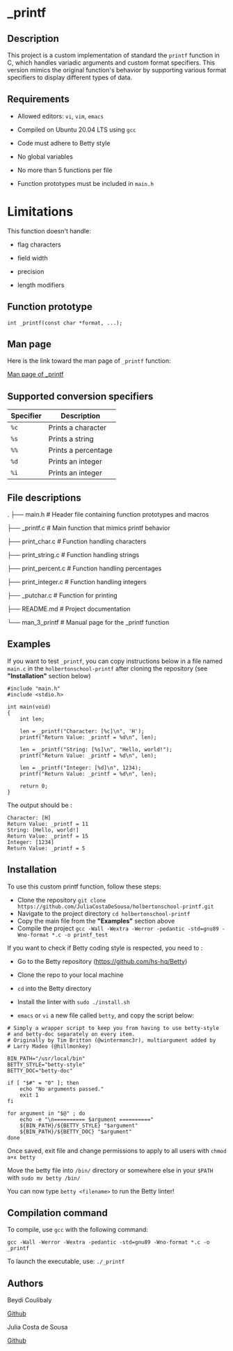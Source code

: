 # _printf

## Description
This project is a custom implementation of standard the `printf` function in C, which handles variadic arguments and custom format specifiers. This version mimics the original function's behavior by supporting various format specifiers to display different types of data.

## Requirements

* Allowed editors: `vi`, `vim`, `emacs`

* Compiled on Ubuntu 20.04 LTS using `gcc`

* Code must adhere to Betty style

* No global variables

* No more than 5 functions per file

* Function prototypes must be included in `main.h`

# Limitations

This function doesn't handle: 

* flag characters

* field width

* precision

* length modifiers

## Function prototype

`int _printf(const char *format, ...);`

## Man page

Here is the link toward the man page of `_printf` function:

[Man page of _printf](https://github.com/JuliaCostaDeSousa/holbertonschool-printf/blob/main/man_3_printf)

## Supported conversion specifiers

| Specifier   | Description           |
| ----------- | ----------------------|
| `%c`        | Prints a character    |
| `%s`        | Prints a string       |
| `%%`        | Prints a percentage   |
| `%d`        | Prints an integer     |
| `%i`        | Prints an integer     |

## File descriptions

.
├── main.h               # Header file containing function prototypes and macros

├── _printf.c            # Main function that mimics printf behavior

├── print_char.c         # Function handling characters

├── print_string.c       # Function handling strings

├── print_percent.c      # Function handling percentages

├── print_integer.c      # Function handling integers

├── _putchar.c           # Function for printing

├── README.md            # Project documentation

└── man_3_printf         # Manual page for the _printf function


## Examples

If you want to test `_printf`, you can copy instructions below in a file named `main.c`  in the `holbertonschool-printf` after cloning the repository (see **"Installation"** section below)

```
#include "main.h"
#include <stdio.h>

int main(void)
{
    int len;

    len = _printf("Character: [%c]\n", 'H');
    printf("Return Value: _printf = %d\n", len);

    len = _printf("String: [%s]\n", "Hello, world!");
    printf("Return Value: _printf = %d\n", len);

    len = _printf("Integer: [%d]\n", 1234);
    printf("Return Value: _printf = %d\n", len);

    return 0;
}
```

The output should be :

```
Character: [H]
Return Value: _printf = 11
String: [Hello, world!]
Return Value: _printf = 15
Integer: [1234]
Return Value: _printf = 5
```

## Installation

To use this custom printf function, follow these steps:

* Clone the repository
  `git clone https://github.com/JuliaCostaDeSousa/holbertonschool-printf.git`
* Navigate to the project directory
  `cd holbertonschool-printf`
* Copy the main file from the **"Examples"** section above
* Compile the project
  `gcc -Wall -Wextra -Werror -pedantic -std=gnu89 -Wno-format *.c -o printf_test`


If you want to check if Betty coding style is respected, you need to :

* Go to the Betty repository (https://github.com/hs-hq/Betty)

* Clone the repo to your local machine

* `cd` into the Betty directory

* Install the linter with `sudo ./install.sh`

* `emacs` or `vi` a new file called `betty`, and copy the script below:
```
# Simply a wrapper script to keep you from having to use betty-style
# and betty-doc separately on every item.
# Originally by Tim Britton (@wintermanc3r), multiargument added by
# Larry Madeo (@hillmonkey)

BIN_PATH="/usr/local/bin"
BETTY_STYLE="betty-style"
BETTY_DOC="betty-doc"

if [ "$#" = "0" ]; then
    echo "No arguments passed."
    exit 1
fi

for argument in "$@" ; do
    echo -e "\n========== $argument =========="
    ${BIN_PATH}/${BETTY_STYLE} "$argument"
    ${BIN_PATH}/${BETTY_DOC} "$argument"
done
```
Once saved, exit file and change permissions to apply to all users with `chmod a+x betty`

Move the betty file into `/bin/` directory or somewhere else in your `$PATH` with `sudo mv betty /bin/`

You can now type `betty <filename>` to run the Betty linter!


## Compilation command

To compile, use `gcc` with the following command:

`gcc -Wall -Werror -Wextra -pedantic -std=gnu89 -Wno-format *.c -o _printf`

To launch the executable, use:
`./_printf`

## Authors

Beydi Coulibaly

[Github](https://github.com/Beydi-dev)

Julia Costa de Sousa

[Github](https://github.com/JuliaCostaDeSousa)






